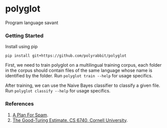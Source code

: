 polyglot
========

Program language savant

### Getting Started
Install using pip

```
pip install git+https://github.com/polyrabbit/polyglot
```

First, we need to train polyglot on a multilingual training corpus, each folder in the corpus should contain files of the same language whose name is identified by the folder. Run `polyglot train --help` for usage specifics.

After training, we can use the Naive Bayes classifier to classify a given file. Run `polyglot classify --help` for usage specifics.

### References
 1. [A Plan For Spam](http://www.paulgraham.com/spam.html).
 2. [The Good-Turing Estimate. CS 6740, Cornell University](http://www.cs.cornell.edu/courses/cs6740/2010sp/guides/lec11.pdf).
